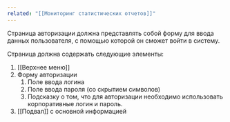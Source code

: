 ```yaml
---
related: "[[Мониторинг статистических отчетов]]"
---
```

Страница авторизации должна представлять собой форму для ввода данных пользователя, с помощью которой он сможет войти в систему.

Страница должна содержать следующие элементы:
1. [[Верхнее меню]]
2. Форму авторизации
	1. Поле ввода логина
	2. Поле ввода пароля (со скрытием символов)
	3. Подсказку о том, что для авторизации необходимо использовать корпоративные логин и пароль.
3. [[Подвал]] с основной информацией